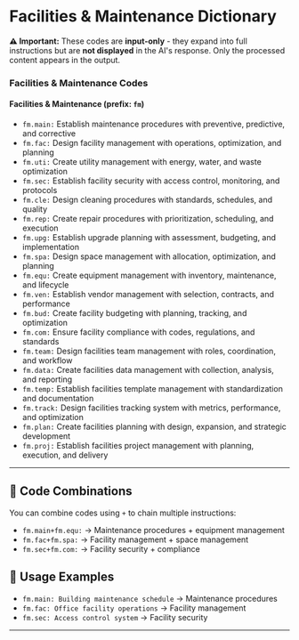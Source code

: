 # Facilities & Maintenance Dictionary

**⚠️ Important:** These codes are **input-only** - they expand into full instructions but are **not displayed** in the AI's response. Only the processed content appears in the output.

### Facilities & Maintenance Codes

#### Facilities & Maintenance (prefix: `fm`)

* `fm.main:` Establish maintenance procedures with preventive, predictive, and corrective
* `fm.fac:` Design facility management with operations, optimization, and planning
* `fm.uti:` Create utility management with energy, water, and waste optimization
* `fm.sec:` Establish facility security with access control, monitoring, and protocols
* `fm.cle:` Design cleaning procedures with standards, schedules, and quality
* `fm.rep:` Create repair procedures with prioritization, scheduling, and execution
* `fm.upg:` Establish upgrade planning with assessment, budgeting, and implementation
* `fm.spa:` Design space management with allocation, optimization, and planning
* `fm.equ:` Create equipment management with inventory, maintenance, and lifecycle
* `fm.ven:` Establish vendor management with selection, contracts, and performance
* `fm.bud:` Create facility budgeting with planning, tracking, and optimization
* `fm.com:` Ensure facility compliance with codes, regulations, and standards
* `fm.team:` Design facilities team management with roles, coordination, and workflow
* `fm.data:` Create facilities data management with collection, analysis, and reporting
* `fm.temp:` Establish facilities template management with standardization and documentation
* `fm.track:` Design facilities tracking system with metrics, performance, and optimization
* `fm.plan:` Create facilities planning with design, expansion, and strategic development
* `fm.proj:` Establish facilities project management with planning, execution, and delivery

---

## 🔗 **Code Combinations**

You can combine codes using `+` to chain multiple instructions:

* `fm.main+fm.equ:` → Maintenance procedures + equipment management
* `fm.fac+fm.spa:` → Facility management + space management
* `fm.sec+fm.com:` → Facility security + compliance

## 📝 **Usage Examples**

* `fm.main: Building maintenance schedule` → Maintenance procedures
* `fm.fac: Office facility operations` → Facility management
* `fm.sec: Access control system` → Facility security

---
